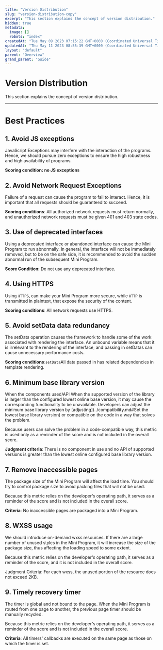 ```yaml
---
title: "Version Distribution"
slug: "version-distribution-copy"
excerpt: "This section explains the concept of version distribution."
hidden: true
metadata: 
  image: []
  robots: "index"
createdAt: "Tue May 09 2023 07:15:22 GMT+0000 (Coordinated Universal Time)"
updatedAt: "Thu May 11 2023 08:55:39 GMT+0000 (Coordinated Universal Time)"
layout: "default"
parent: "Overview"
grand_parent: "Guide"
---
```

# Version Distribution 
This section explains the concept of version distribution.

***

# Best Practices

## 1. Avoid JS exceptions

JavaScript Exceptions may interfere with the interaction of the programs. Hence, we should pursue zero exceptions to ensure the high robustness and high availability of programs.

**Scoring condition: no JS exceptions**

## 2. Avoid Network Request Exceptions

Failure of a request can cause the program to fail to interact. Hence, it is important that all requests should be guaranteed to succeed.

**Scoring conditions**: All authorized network requests must return normally, and unauthorized network requests must be given 401 and 403 state codes.

## 3. Use of deprecated interfaces

Using a deprecated interface or abandoned interface can cause the Mini Program to run abnormally. In general, the interface will not be immediately removed, but to be on the safe side, it is recommended to avoid the sudden abnormal run of the subsequent Mini Program.

**Score Condition**: Do not use any deprecated interface.

## 4. Using HTTPS

Using `HTTPS`, can make your Mini Program more secure, while `HTTP` is transmitted in plaintext, that expose the security of the content.

**Scoring conditions**: All network requests use HTTPS.

## 5. Avoid setData data redundancy

The setData operation causes the framework to handle some of the work associated with rendering the interface. An unbound variable means that it is irrelevant to the rendering of the interface, and passing in setDatas can cause unnecessary performance costs.

**Scoring conditions**:`setData`All data passed in has related dependencies in template rendering.

## 6. Minimum base library version

When the components used/API When the supported version of the library is larger than the configured lowest online base version, it may cause the corresponding functionality to be unavailable. Developers can adjust the minimum base library version by [adjusting]\(../compatibility.md#Set the lowest base library version) or compatible on the code in a way that solves the problem.

Because users can solve the problem in a code-compatible way, this metric is used only as a reminder of the score and is not included in the overall score.

**Judgment criteria**: There is no component in use and no API of supported versions is greater than the lowest online configured base library version.

## 7. Remove inaccessible pages

The package size of the Mini Program will affect the load time. You should try to control package size to avoid packing files that will not be used.

Because this metric relies on the developer's operating path, it serves as a reminder of the score and is not included in the overall score.

**Criteria**: No inaccessible pages are packaged into a Mini Program.

## 8. WXSS usage

We should introduce on-demand wxss resources. If there are a large number of unused styles in the Mini Program, it will increase the size of the package size, thus affecting the loading speed to some extent.

Because this metric relies on the developer's operating path, it serves as a reminder of the score, and it is not included in the overall score.

Judgment Criteria: For each wxss, the unused portion of the resource does not exceed 2KB.

## 9. Timely recovery timer

The timer is global and not bound to the page. When the Mini Program is routed from one page to another, the previous page timer should be manually recycled.

Because this metric relies on the developer's operating path, it serves as a reminder of the score and is not included in the overall score.

**Criteria**: All timers' callbacks are executed on the same page as those on which the timer is set.
